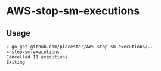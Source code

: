 # AWS-stop-sm-executions

## Usage
```
» go get github.com/placester/AWS-stop-sm-executions/...
» stop-sm-executions
Cancelled 11 executions
Exiting
```
